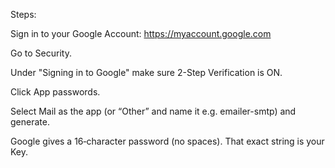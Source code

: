 Steps:

Sign in to your Google Account: https://myaccount.google.com

Go to Security.

Under "Signing in to Google" make sure 2-Step Verification is ON.

Click App passwords.

Select Mail as the app (or “Other” and name it e.g. emailer-smtp) and generate.

Google gives a 16‑character password (no spaces). That exact string is your Key.